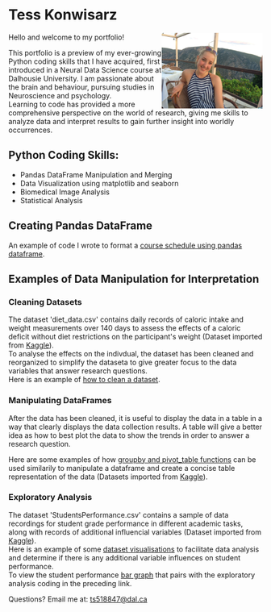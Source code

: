 # Tess Konwisarz
<img src='IMG_2555.jpeg' width='200' align='right'>
Hello and welcome to my portfolio! 

This portfolio is a preview of my ever-growing Python coding skills that I have acquired, first introduced in a Neural Data Science course at Dalhousie University. I am passionate about the brain and behaviour, pursuing studies in Neuroscience and psychology.  
Learning to code has provided a more comprehensive perspective on the world of research, giving me skills to analyze data and interpret results to gain further insight into worldly occurrences.

## Python Coding Skills:
- Pandas DataFrame Manipulation and Merging
- Data Visualization using matplotlib and seaborn
- Biomedical Image Analysis 
- Statistical Analysis

## Creating Pandas DataFrame

An example of code I wrote to format a [course schedule using pandas dataframe](CS_pd_df.md). 

## Examples of Data Manipulation for Interpretation

### Cleaning Datasets

The dataset 'diet_data.csv' contains daily records of caloric intake and weight measurements over 140 days to assess the effects of a caloric deficit without diet restrictions on the participant's weight (Dataset imported from [Kaggle](https://www.kaggle.com)).   
To analyse the effects on the indivdual, the dataset has been cleaned and reorganized to simplify the dataseta to give greater focus to the data variables that answer research questions.    
Here is an example of [how to clean a dataset](Cleaning_diet_data.md).  

### Manipulating DataFrames 

After the data has been cleaned, it is useful to display the data in a table in a way that clearly displays the data collection results. A table will give a better idea as how to best plot the data to show the trends in order to answer a research question.

Here are some examples of how [groupby and pivot_table functions](groupby_pivot_table.md) can be used similarily to manipulate a dataframe and create a concise table representation of the data (Datasets imported from [Kaggle](https://www.kaggle.com)).

### Exploratory Analysis

The dataset 'StudentsPerformance.csv' contains a sample of data recordings for student grade performance in different academic tasks, along with records of additional influencial variables (Dataset imported from [Kaggle](https://www.kaggle.com)).   
Here is an example of some [dataset visualisations](student_performance_exploration.md) to facilitate data analysis and determine if there is any additional variable influences on student performance.   
To view the student performance [bar graph](Graph.png) that pairs with the exploratory analysis coding in the preceding link.

Questions? Email me at:
[ts518847@dal.ca](mailto:ts518847@dal.ca)
